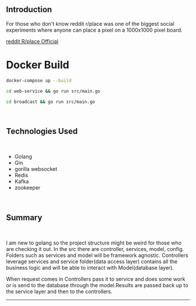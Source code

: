 ## Introduction

<P>For those who don't know reddit r/place was one of the biggest social experiments where anyone can place a pixel on a 1000x1000 pixel board.

[reddit R/place Official](https://www.reddit.com/r/place/)

# Docker Build

```bash
docker-compose up --build
```
```bash
cd web-service && go run src/main.go
```
```bash
cd broadcast && go run src/main.go
```

&nbsp;

## Technologies Used

&nbsp;

- Golang
- Gin
- gorilla websocket
- Redis
- Kafka
- zookeeper

&nbsp;

## Summary

&nbsp;

I am new to golang so the project structure might be weird for those who are checking it out. In the src there are controller, services, model, config. Folders such as services and model will be framework agnostic. Controllers leverage services and service folder(data access layer) contains all the business logic and will be able to interact with Model(database layer).

When request comes in Controllers pass it to service and does some work or is send to the database through the model.Results are passed back up to the service layer and then to the controllers.

<hr>
